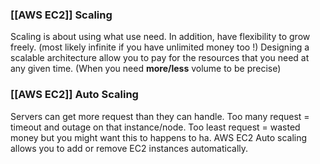 ### [[AWS EC2]] Scaling

Scaling is about using what use need.
In addition, have flexibility to grow freely. (most likely infinite if you have unlimited money too !)
Designing a scalable architecture allow you to pay for the resources that you need at any given time. (When you need **more/less** volume to be precise)

### [[AWS EC2]] Auto Scaling
Servers can get more request than they can handle.
Too many request = timeout and outage on that instance/node.
Too least request = wasted money but you might want this to happens to ha.
AWS EC2 Auto scaling allows you to add or remove EC2 instances automatically.